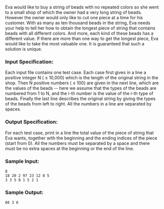 <!-- Title
String of Colorful Beads (35)
-->
Eva would like to buy a string of beads with no repeated colors so she went to
a small shop of which the owner had a very long string of beads. However the
owner would only like to cut one piece at a time for his customer. With as
many as ten thousand beads in the string, Eva needs your help to tell her how
to obtain the longest piece of string that contains beads with all different
colors. And more, each kind of these beads has a different value. If there are
more than one way to get the longest piece, Eva would like to take the most
valuable one. It is guaranteed that such a solution is unique.

### Input Specification:

Each input file contains one test case. Each case first gives in a line a
positive integer N ( $\le$ 10,000) which is the length of the original string
in the shop. Then N positive numbers ( $\le$ 100) are given in the next line,
which are the values of the beads -- here we assume that the types of the
beads are numbered from 1 to N, and the i-th number is the value of the i-th
type of beads. Finally the last line describes the original string by giving
the types of the beads from left to right. All the numbers in a line are
separated by spaces.

### Output Specification:

For each test case, print in a line the total value of the piece of string
that Eva wants, together with the beginning and the ending indices of the
piece (start from 0). All the numbers must be separated by a space and there
must be no extra spaces at the beginning or the end of the line.

### Sample Input:

    
    
    8
    18 20 2 97 23 12 8 5
    3 3 5 8 1 5 2 1

### Sample Output:

    
    
    66 3 6

